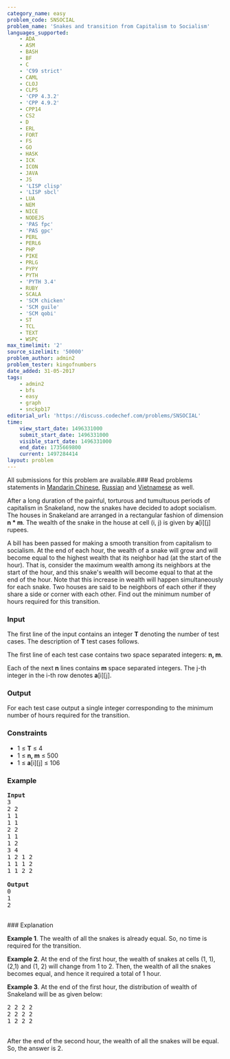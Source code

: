 ```yaml
---
category_name: easy
problem_code: SNSOCIAL
problem_name: 'Snakes and transition from Capitalism to Socialism'
languages_supported:
    - ADA
    - ASM
    - BASH
    - BF
    - C
    - 'C99 strict'
    - CAML
    - CLOJ
    - CLPS
    - 'CPP 4.3.2'
    - 'CPP 4.9.2'
    - CPP14
    - CS2
    - D
    - ERL
    - FORT
    - FS
    - GO
    - HASK
    - ICK
    - ICON
    - JAVA
    - JS
    - 'LISP clisp'
    - 'LISP sbcl'
    - LUA
    - NEM
    - NICE
    - NODEJS
    - 'PAS fpc'
    - 'PAS gpc'
    - PERL
    - PERL6
    - PHP
    - PIKE
    - PRLG
    - PYPY
    - PYTH
    - 'PYTH 3.4'
    - RUBY
    - SCALA
    - 'SCM chicken'
    - 'SCM guile'
    - 'SCM qobi'
    - ST
    - TCL
    - TEXT
    - WSPC
max_timelimit: '2'
source_sizelimit: '50000'
problem_author: admin2
problem_tester: kingofnumbers
date_added: 31-05-2017
tags:
    - admin2
    - bfs
    - easy
    - graph
    - snckpb17
editorial_url: 'https://discuss.codechef.com/problems/SNSOCIAL'
time:
    view_start_date: 1496331000
    submit_start_date: 1496331000
    visible_start_date: 1496331000
    end_date: 1735669800
    current: 1497284414
layout: problem
---
```

All submissions for this problem are available.### Read problems statements in [Mandarin Chinese](http://www.codechef.com/download/translated/SNCKPB17/mandarin/SNSOCIAL.pdf), [Russian](http://www.codechef.com/download/translated/SNCKPB17/russian/SNSOCIAL.pdf) and [Vietnamese](http://www.codechef.com/download/translated/SNCKPB17/vietnamese/SNSOCIAL.pdf) as well.

After a long duration of the painful, torturous and tumultuous periods of capitalism in Snakeland, now the snakes have decided to adopt socialism. The houses in Snakeland are arranged in a rectangular fashion of dimension **n \* m**. The wealth of the snake in the house at cell (i, j) is given by **a**\[i\]\[j\] rupees.

A bill has been passed for making a smooth transition from capitalism to socialism. At the end of each hour, the wealth of a snake will grow and will become equal to the highest wealth that its neighbor had (at the start of the hour). That is, consider the maximum wealth among its neighbors at the start of the hour, and this snake's wealth will become equal to that at the end of the hour. Note that this increase in wealth will happen simultaneously for each snake. Two houses are said to be neighbors of each other if they share a side or corner with each other. Find out the minimum number of hours required for this transition.

### Input

The first line of the input contains an integer **T** denoting the number of test cases. The description of **T** test cases follows.

The first line of each test case contains two space separated integers: **n, m**.

Each of the next **n** lines contains **m** space separated integers. The j-th integer in the i-th row denotes **a**\[i\]\[j\].

### Output

For each test case output a single integer corresponding to the minimum number of hours required for the transition.

### Constraints

- 1 ≤ **T** ≤ 4
- 1 ≤ **n, m** ≤ 500
- 1 ≤ **a**\[i\]\[j\] ≤ 106

### Example

<pre>
<b>Input</b>
3
2 2
1 1
1 1
2 2
1 1
1 2
3 4
1 2 1 2
1 1 1 2
1 1 2 2

<b>Output</b>
0
1
2

</pre>### Explanation
**Example 1**. The wealth of all the snakes is already equal. So, no time is required for the transition.

**Example 2**. At the end of the first hour, the wealth of snakes at cells (1, 1), (2,1) and (1, 2) will change from 1 to 2. Then, the wealth of all the snakes becomes equal, and hence it required a total of 1 hour.

**Example 3**. At the end of the first hour, the distribution of wealth of Snakeland will be as given below:

<pre>
2 2 2 2
2 2 2 2
1 2 2 2

</pre>After the end of the second hour, the wealth of all the snakes will be equal. So, the answer is 2.
